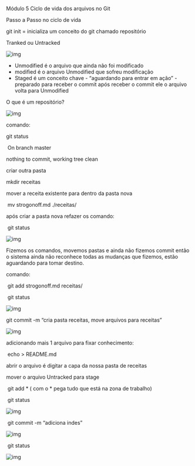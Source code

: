 Módulo 5 Ciclo de vida dos arquivos no Git 

Passo a Passo no ciclo de vida

git init = inicializa um conceito do git chamado repositório

Tranked ou Untracked 

![img](https://lh7-rt.googleusercontent.com/docsz/AD_4nXcPQcbukMcmSX5WkI43p_sXxMtigCa507hPUxd8X3F71CJuuYLjLyv339Pz0Y_QwVsX28GzkLRgk8Vs-SK7pOY2-rHHO841pU4Yqb91-QoMFS9dvUEznt6_XVJS6jHiEvnCFOsUKg?key=RMwI6KQ_VHu_azibnE-SFwkP)

- Unmodified é o arquivo que ainda não foi modificado
- modified é o arquivo Unmodified que sofreu modificação
- Staged é um conceito chave - “aguardando para entrar em ação” - preparado para receber o commit após receber o commit ele o arquivo volta para Unmodified 

O que é um repositório?

![img](https://lh7-rt.googleusercontent.com/docsz/AD_4nXeTaNoyyOvUwRvzqQH6GGG-mJAqf5qq9_zJr3lXX3uJnupkzxAqNEJfS4lQx3Btb9Vd28TQ3CbCGnFyRySalTHItGyQst2m58xSokmlITSOpHfrnFJOTs-8g2FQ-Ua5xTatdNFdBA?key=RMwI6KQ_VHu_azibnE-SFwkP)

comando:

git status

​		On branch master

nothing to commit, working tree clean

criar outra pasta

mkdir receitas

mover a receita existente para dentro da pasta nova

​	mv strogonoff.md ./receitas/

após criar a pasta nova refazer os comando:

​	git status

![img](https://lh7-rt.googleusercontent.com/docsz/AD_4nXeKQ9mD0jaiPof-VWlp35NFq0lgaM3_aPOs4WYhFZCpkqDEBk_Pnoe5OY2IWfwsVvyPiTb6_hoKLoKIlIKmK1VOwO-a0b8bFBgtymMYlGsoUU0auM798-hvytwQA2gWU-HSU2_uwQ?key=RMwI6KQ_VHu_azibnE-SFwkP)	

Fizemos os comandos, movemos pastas e ainda não fizemos commit então o sistema ainda não reconhece todas as mudanças que fizemos, estão aguardando para tomar destino.

comando:

​	git add strogonoff.md receitas/

​	git status

![img](https://lh7-rt.googleusercontent.com/docsz/AD_4nXfPItPXE_hPYTAYeG4YSAOakrG3xubeDxGsBVQnKeD2u7BduzTOLpN5X9niBgkcVSeMC4bU2HQK0Ga4tpDfpw772AtcdrGPXamsSgipt2u_oXAkudwFg-rmZiJ9HaOBXyTnd-0W?key=RMwI6KQ_VHu_azibnE-SFwkP)

git commit -m “cria pasta receitas, move arquivos para receitas”

![img](https://lh7-rt.googleusercontent.com/docsz/AD_4nXfNiIYck5gHTFN0KTzHABmCkeRxA9CLJyukQTD63AmdifVb63UwBfldNpKBjFbQmH7yN21qB3mU-5H-sl6e6t6AjxL8RB7zcXOl_22YIYID5c_VbQ_yxW2r5AW7NUpLgF4YU9Vnzg?key=RMwI6KQ_VHu_azibnE-SFwkP)

adicionando mais 1 arquivo para fixar conhecimento:

​	echo > README.md

abrir o arquivo é digitar a capa da nossa pasta de receitas

mover o arquivo Untracked para stage 

​	git add * ( com o * pega tudo que está na zona de trabalho)

​	git status

![img](https://lh7-rt.googleusercontent.com/docsz/AD_4nXfVFJv8L1c3vWQN0-jr8Yj2Uh7127UNaudQxScrIfJ03AN69LSQ7G2dRIZBAqG_6ZcHsvqfqi2N7visHwSZ1cpy_YM-i8xK9W9Kktd4rnleBf7sBP-UBw7Gsa3lAumdrTy5qRbF?key=RMwI6KQ_VHu_azibnE-SFwkP)

​	git commit -m “adiciona indes”

![img](https://lh7-rt.googleusercontent.com/docsz/AD_4nXesRhus8Q3FhpEenQCxprZs1hgdsNSDDpU7zmhQjRbFkKDXoqEC8dateP4H74awtpSwijxVigc_7HzbPQo361fCS1FXAoXMZ_Y-fjHjVng2aX6veZjzjKMHInHcUUw9m0xyr3tcMQ?key=RMwI6KQ_VHu_azibnE-SFwkP)

​	git status

![img](https://lh7-rt.googleusercontent.com/docsz/AD_4nXeB6LM7X1xLAPcO6BzmqB0ub2XPtYRLOyeeI8HAAoFaSEnCK7gFd9shk5nsAXIfd0maWG-dgq0kc0VG0NcKojI90yZ-9daLqcbkzxsC7Us3ld2g_8zcK-m3fIGZfifn9VeJ1isXpw?key=RMwI6KQ_VHu_azibnE-SFwkP)